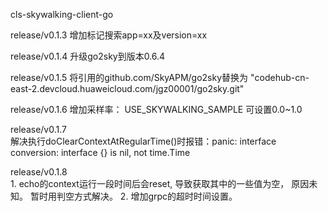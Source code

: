 cls-skywalking-client-go


release/v0.1.3
 增加标记搜索app=xx及version=xx
 
 release/v0.1.4
  升级go2sky到版本0.6.4
  
 release/v0.1.5
    将引用的github.com/SkyAPM/go2sky替换为 "codehub-cn-east-2.devcloud.huaweicloud.com/jgz00001/go2sky.git"
    
 release/v0.1.6
    增加采样率： USE_SKYWALKING_SAMPLE 可设置0.0~1.0
    
 release/v0.1.7  
    解决执行doClearContextAtRegularTime()时报错：panic: interface conversion: interface {} is nil, not time.Time
    
release/v0.1.8  
    1. echo的context运行一段时间后会reset, 导致获取其中的一些值为空， 原因未知。 暂时用判空方式解决。 
    2. 增加grpc的超时时间设置。
    
